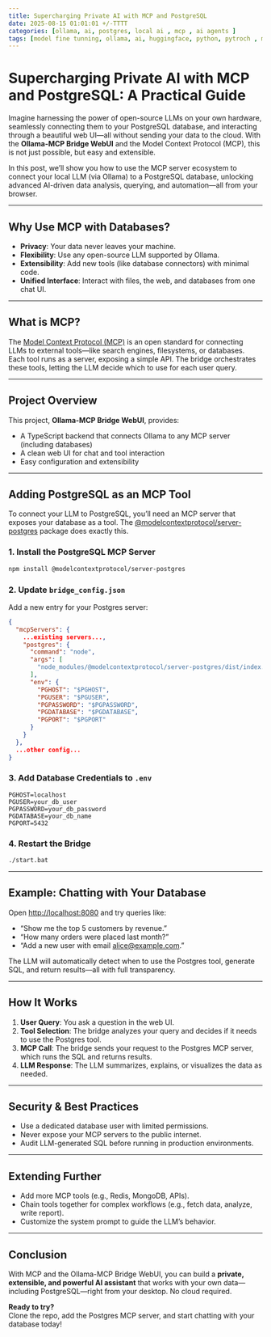 ```yaml
---
title: Supercharging Private AI with MCP and PostgreSQL
date: 2025-08-15 01:01:01 +/-TTTT
categories: [ollama, ai, postgres, local ai , mcp , ai agents ]
tags: [model fine tunning, ollama, ai, huggingface, python, pytroch , mcp , ai agents ]     # TAG names should always be lowercase
---
```


<script data-goatcounter="https://arulwebsite.goatcounter.com/count"
        async src="//gc.zgo.at/count.js"></script>

<script>
    // Append to the <body>; can use a CSS selector to append somewhere else.
    window.goatcounter.visit_count({append: 'body'})
</script>


# Supercharging Private AI with MCP and PostgreSQL: A Practical Guide

Imagine harnessing the power of open-source LLMs on your own hardware, seamlessly connecting them to your PostgreSQL database, and interacting through a beautiful web UI—all without sending your data to the cloud. With the **Ollama-MCP Bridge WebUI** and the Model Context Protocol (MCP), this is not just possible, but easy and extensible.

In this post, we’ll show you how to use the MCP server ecosystem to connect your local LLM (via Ollama) to a PostgreSQL database, unlocking advanced AI-driven data analysis, querying, and automation—all from your browser.

---

## Why Use MCP with Databases?

- **Privacy**: Your data never leaves your machine.
- **Flexibility**: Use any open-source LLM supported by Ollama.
- **Extensibility**: Add new tools (like database connectors) with minimal code.
- **Unified Interface**: Interact with files, the web, and databases from one chat UI.

---

## What is MCP?

The [Model Context Protocol (MCP)](https://github.com/modelcontextprotocol) is an open standard for connecting LLMs to external tools—like search engines, filesystems, or databases. Each tool runs as a server, exposing a simple API. The bridge orchestrates these tools, letting the LLM decide which to use for each user query.

---

## Project Overview

This project, **Ollama-MCP Bridge WebUI**, provides:

- A TypeScript backend that connects Ollama to any MCP server (including databases)
- A clean web UI for chat and tool interaction
- Easy configuration and extensibility

---

## Adding PostgreSQL as an MCP Tool

To connect your LLM to PostgreSQL, you’ll need an MCP server that exposes your database as a tool. The [@modelcontextprotocol/server-postgres](https://www.npmjs.com/package/@modelcontextprotocol/server-postgres) package does exactly this.

### 1. Install the PostgreSQL MCP Server

```bash
npm install @modelcontextprotocol/server-postgres
```

### 2. Update `bridge_config.json`

Add a new entry for your Postgres server:

```json
{
  "mcpServers": {
    ...existing servers...,
    "postgres": {
      "command": "node",
      "args": [
        "node_modules/@modelcontextprotocol/server-postgres/dist/index.js"
      ],
      "env": {
        "PGHOST": "$PGHOST",
        "PGUSER": "$PGUSER",
        "PGPASSWORD": "$PGPASSWORD",
        "PGDATABASE": "$PGDATABASE",
        "PGPORT": "$PGPORT"
      }
    }
  },
  ...other config...
}
```

### 3. Add Database Credentials to `.env`

```
PGHOST=localhost
PGUSER=your_db_user
PGPASSWORD=your_db_password
PGDATABASE=your_db_name
PGPORT=5432
```

### 4. Restart the Bridge

```bash
./start.bat
```

---

## Example: Chatting with Your Database

Open [http://localhost:8080](http://localhost:8080) and try queries like:

- “Show me the top 5 customers by revenue.”
- “How many orders were placed last month?”
- “Add a new user with email alice@example.com.”

The LLM will automatically detect when to use the Postgres tool, generate SQL, and return results—all with full transparency.

---

## How It Works

1. **User Query**: You ask a question in the web UI.
2. **Tool Selection**: The bridge analyzes your query and decides if it needs to use the Postgres tool.
3. **MCP Call**: The bridge sends your request to the Postgres MCP server, which runs the SQL and returns results.
4. **LLM Response**: The LLM summarizes, explains, or visualizes the data as needed.

---

## Security & Best Practices

- Use a dedicated database user with limited permissions.
- Never expose your MCP servers to the public internet.
- Audit LLM-generated SQL before running in production environments.

---

## Extending Further

- Add more MCP tools (e.g., Redis, MongoDB, APIs).
- Chain tools together for complex workflows (e.g., fetch data, analyze, write report).
- Customize the system prompt to guide the LLM’s behavior.

---

## Conclusion

With MCP and the Ollama-MCP Bridge WebUI, you can build a **private, extensible, and powerful AI assistant** that works with your own data—including PostgreSQL—right from your desktop. No cloud required.

**Ready to try?**  
Clone the repo, add the Postgres MCP server, and start chatting with your database today!

